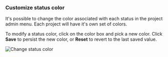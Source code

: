 ### Customize status color

It's possible to change the color associated with each status in the project admin menu.
Each project will have it's own set of colors.

To modify a status color, click on the color box and pick a new color. Click **Save** to persist the new color, or **Reset** to revert to the last saved value.

<img class="pure-img" src="{{relativeRootPath}}/images/en/c04_project-admin_columns.png" alt="Change status color">